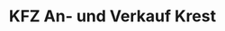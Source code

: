 ---
title: "KFZ An- und Verkauf Krest"
url: /strotzbuesch/kfz-an-und-verkauf-krest/
shop: Autohaus
---